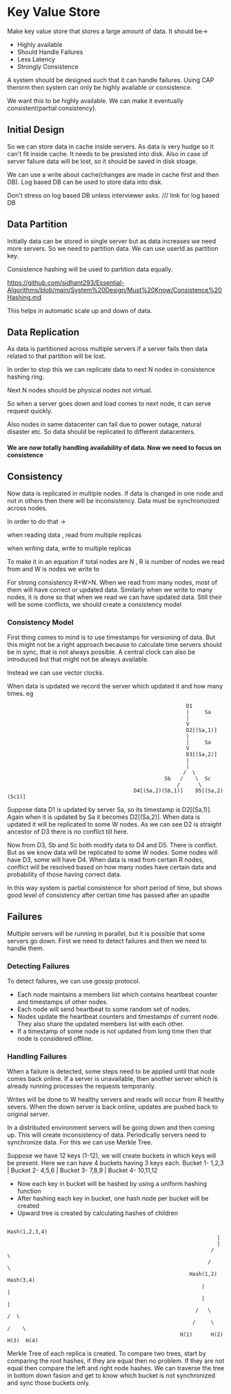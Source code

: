 
# Key Value Store

Make key value store that stores a large amount of data.
It should be->
- Highly available
- Should Handle Failures
- Less Latency
- Strongly Consistence

A system should be designed such that it can handle failures.
Using CAP therorm then system can only be highly available or consistence.

We want this to be highly available. We can make it eventually consistent(partial consistency).


## Initial Design

So we can store data in cache inside servers. As data is very hudge so it can't fit inside cache. It needs to be presisted into disk. Also in case of server faliure
data will be lost, so it should be saved in disk stoage. 

We can use a write about cache(changes are made in cache first and then DB). Log based DB can be used to store data into disk.

Don't stress on log based DB unless interviewer asks.
/// link for log based DB

## Data Partition

Initially data can be stored in single server but as data increases we need more servers.
So we need to partition data. We can use userId as partition key.

Consistence hashing will be used to partition data equally.

https://github.com/sidhant293/Essential-Algorithms/blob/main/System%20Design/Must%20Know/Consistence%20Hashing.md

This helps in automatic scale up and down of data.

## Data Replication

As data is partitioned across multiple servers if a server fails then
data related to that partition will be lost. 

In order to stop this we can replicate data to next N nodes in consistence hashing ring.

Next N nodes should be physical nodes not virtual.

So when a server goes down and load comes to next node, it can serve request quickly.

Also nodes in same datacenter can fail due to power outage, natural disaster etc. So data should be replicated
to different datacenters.

#### We are now totally handling availability of data. Now we need to focus on consistence

## Consistency

Now data is replicated in multiple nodes. If data is changed in one node and not in others then
there will be inconsistency. Data must be synchronoized across nodes.

In order to do that ->

when reading data , read from multiple replicas 

when writing data, write to multiple replicas

To make it in an equation if total nodes are N , R is number of nodes we read from and W is nodes we write to

For strong consistency R+W>N. When we read from many nodes, most of them will have
correct or updated data. Similarly when we write to many nodes, it is done so that when we read we can have updated data.
Still their will be some conflicts, we should create a consistency model

### Consistency Model 

First thing comes to mind is to use timestamps for versioning of data. But this might not be a right approach because to calculate time servers should 
be in sync, that is not always possible. A central clock can also be introduced but that might not be always available.

Instead we can use vector clocks.

When data is updated we record the server which updated it and how many times.
eg
```
                                                          D1
                                                          |     Sa
                                                          |
                                                          V
                                                          D2[(Sa,1)]
                                                          |
                                                          |     Sa
                                                          V
                                                          D3[(Sa,2)]
                                                          |
                                                          |
                                                         /  \
                                                   Sb   /    \  Sc
                                                       /      \
                                         D4[(Sa,2)(Sb,1)]    D5[(Sa,2)(Sc1)]             
```
Suppose data D1 is updated by server Sa, so its timestamp is D2[(Sa,1)]. Again when it is updated by Sa it becomes D2[(Sa,2)]. When data is updated it will be 
replicated to some W nodes.
As we can see D2 is straight ancestor of D3 there is no conflict till here.

Now from D3, Sb and Sc both modify data to D4 and D5. There is conflict. But as we know data will be replicated to some W nodes. Some nodes will have D3, some
will have D4. When data is read from certain R nodes, conflict will be resolved based on how many nodes have certain data and probability of those having correct data.

In this way system is partial consistence for short period of time, but shows good level of consistency after certian time has passed after an upadte

## Failures

Multiple servers will be running in parallel, but it is possible that some servers go down. First we need to detect failures and then we need to handle them. 

### Detecting Failures

To detect failures, we can use gossip protocol. 
-	Each node maintains a members list which contains heartbeat counter and timestamps of other nodes.
-	Each node will send heartbeat to some random set of nodes.
-	Nodes update the heartbeat counters and timestamps of current node. They also share the updated members list with each other.
-	If a timestamp of some node is not updated from long time then that node is considered offline.

### Handling Failures

When a failure is detected, some steps need to be applied until that node comes back online. If a server is unavailable, then another server which is already running processes the requests temporarily.

Writes will be done to W healthy servers and reads will occur from R healthy severs. When the down server is back online, updates are pushed back to original server.

In a distributed environment servers will be going down and then coming up. This will create inconsistency of data. Periodically servers need to synchronize data. For this we can use Merkle Tree.

Suppose we have 12 keys (1-12), we will create buckets in which keys will be present. Here we can have 4 buckets having 3 keys each.
Bucket 1- 1,2,3  |  Bucket 2- 4,5,6 | Bucket 3- 7,8,9 | Bucket 4- 10,11,12

-	Now each key in bucket will be hashed by using a uniform hashing function
-	After hashing each key in bucket, one hash node per bucket will be created
-	Upward tree is created by calculating hashes of children

```
                                                              Hash(1,2,3,4)
                                                                    |
                                                                    |
                                                                  /   \
                                                                 /     \
                                                           Hash(1,2)   Hash(3,4) 
                                                               |           |
                                                               |           |
                                                             /   \        /  \
                                                            /     \      /    \
                                                        H(1)      H(2)  H(3)  H(4)
```

Merkle Tree of each replica is created. To compare two trees, start by comparing the root hashes, if they are equal then no problem. If they are not 
equal then compare the left and right node hashes. We can traverse the tree in bottom down fasion and get to know which bucket is not synchronized and sync
those buckets only. 
